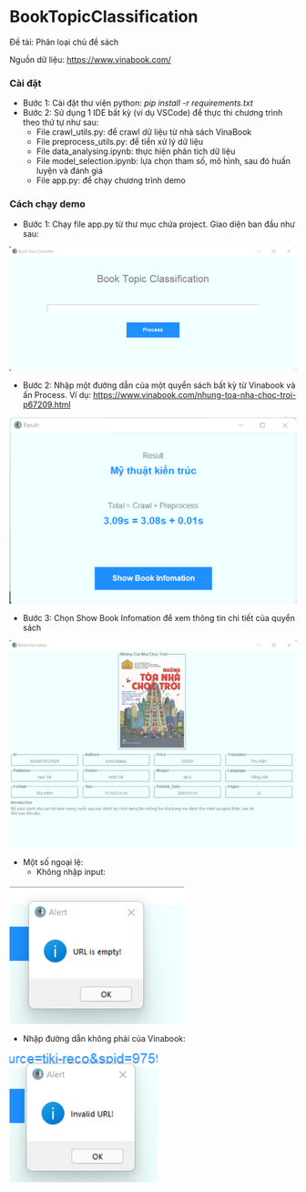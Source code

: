# BookTopicClassification


Đề tài: Phân loại chủ đề sách 

Nguồn dữ liệu: https://www.vinabook.com/

### Cài đặt
- Bước 1: Cài đặt thư viện python: *pip install -r requirements.txt*
- Bước 2: Sử dụng 1 IDE bất kỳ (ví dụ VSCode) để thực thi chương trình theo thứ tự như sau:
  - File crawl_utils.py: để crawl dữ liệu từ nhà sách VinaBook
  - File preprocess_utils.py: để tiền xử lý dữ liệu
  - File data_analysing.ipynb: thực hiện phân tích dữ liệu
  - File model_selection.ipynb: lựa chọn tham số, mô hình, sau đó huấn luyện và đánh giá
  - File app.py: để chạy chương trình demo

### Cách chạy demo
- Bước 1: Chạy file app.py từ thư mục chứa project. Giao diện ban đầu như sau:

![Giao diện chính](./images/demo1.png)

- Bước 2: Nhập một đường dẫn của một quyển sách bất kỳ từ Vinabook và ấn Process. Ví dụ: https://www.vinabook.com/nhung-toa-nha-choc-troi-p67209.html

![Kết quả](./images/demo2.png)

- Bước 3: Chọn Show Book Infomation để xem thông tin chi tiết của quyển sách

![Thông tin chi tiết](./images/demo3.png)

- Một số ngoại lệ:
  - Không nhập input:

![Ngoại lệ 1](./images/demo4.png)

  - Nhập đường dẫn không phải của Vinabook:

![Ngoại lệ 2](./images/demo5.png)

